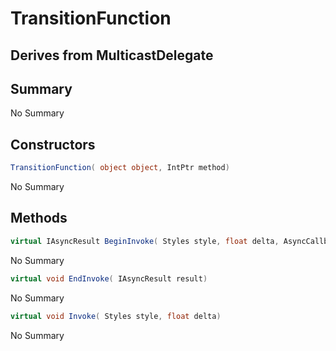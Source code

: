 # TransitionFunction

## Derives from MulticastDelegate

## Summary

No Summary
## Constructors

```c#
TransitionFunction( object object, IntPtr method) 
```
No Summary
## Methods

```c#
virtual IAsyncResult BeginInvoke( Styles style, float delta, AsyncCallback callback, object object) 
```
No Summary
```c#
virtual void EndInvoke( IAsyncResult result) 
```
No Summary
```c#
virtual void Invoke( Styles style, float delta) 
```
No Summary
